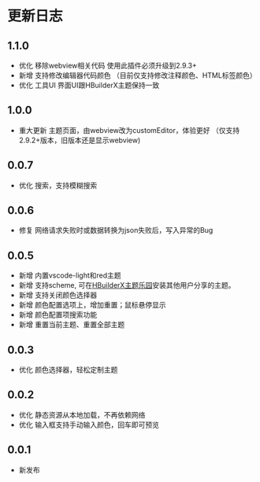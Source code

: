 # 更新日志

## 1.1.0
* 优化 移除webview相关代码 使用此插件必须升级到2.9.3+
* 新增 支持修改编辑器代码颜色 （目前仅支持修改注释颜色、HTML标签颜色）
* 优化 工具UI 界面UI跟HBuilderX主题保持一致

## 1.0.0
* 重大更新 主题页面，由webview改为customEditor，体验更好 （仅支持2.9.2+版本，旧版本还是显示webview)

## 0.0.7
* 优化 搜索，支持模糊搜索

## 0.0.6
* 修复 网络请求失败时或数据转换为json失败后，写入异常的Bug

## 0.0.5
* 新增 内置vscode-light和red主题
* 新增 支持scheme, 可在[HBuilderX主题乐园](https://static-0c1fa337-7340-4755-9bec-f766d7d31833.bspapp.com/index.html)安装其他用户分享的主题。
* 新增 支持关闭颜色选择器
* 新增 颜色配置选项上，增加重置；鼠标悬停显示
* 新增 颜色配置项搜索功能
* 新增 重置当前主题、重置全部主题

## 0.0.3
* 优化 颜色选择器，轻松定制主题

## 0.0.2
* 优化 静态资源从本地加载，不再依赖网络
* 优化 输入框支持手动输入颜色，回车即可预览

## 0.0.1
* 新发布